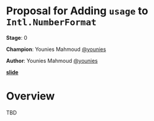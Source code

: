 # Proposal for Adding `usage` to `Intl.NumberFormat`

**Stage**: 0

**Champion**: Younies Mahmoud [@younies](https://github.com/younies)

**Author**: Younies Mahmoud [@younies](https://github.com/younies)

**[slide](https://bit.ly/intl-number-format-usage)**


# Overview
TBD

